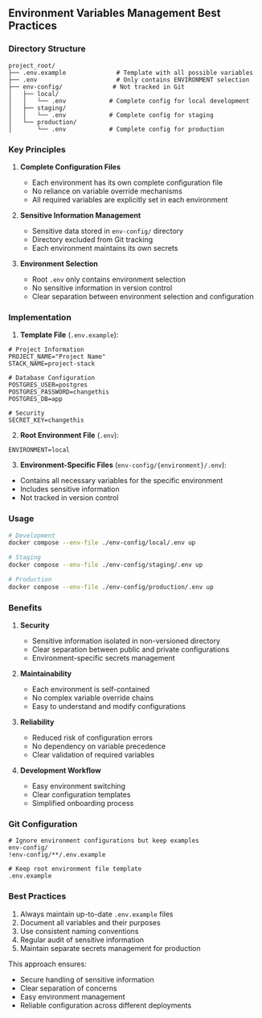 ## Environment Variables Management Best Practices

### Directory Structure
```plaintext
project_root/
├── .env.example              # Template with all possible variables
├── .env                      # Only contains ENVIRONMENT selection
├── env-config/              # Not tracked in Git
│   ├── local/
│   │   └── .env            # Complete config for local development
│   ├── staging/
│   │   └── .env            # Complete config for staging
│   └── production/
│       └── .env            # Complete config for production
```

### Key Principles

1. **Complete Configuration Files**
   - Each environment has its own complete configuration file
   - No reliance on variable override mechanisms
   - All required variables are explicitly set in each environment

2. **Sensitive Information Management**
   - Sensitive data stored in `env-config/` directory
   - Directory excluded from Git tracking
   - Each environment maintains its own secrets

3. **Environment Selection**
   - Root `.env` only contains environment selection
   - No sensitive information in version control
   - Clear separation between environment selection and configuration

### Implementation

1. **Template File** (`.env.example`):
```env
# Project Information
PROJECT_NAME="Project Name"
STACK_NAME=project-stack

# Database Configuration
POSTGRES_USER=postgres
POSTGRES_PASSWORD=changethis
POSTGRES_DB=app

# Security
SECRET_KEY=changethis
```

2. **Root Environment File** (`.env`):
```env
ENVIRONMENT=local
```

3. **Environment-Specific Files** (`env-config/{environment}/.env`):
- Contains all necessary variables for the specific environment
- Includes sensitive information
- Not tracked in version control

### Usage

```bash
# Development
docker compose --env-file ./env-config/local/.env up

# Staging
docker compose --env-file ./env-config/staging/.env up

# Production
docker compose --env-file ./env-config/production/.env up
```

### Benefits

1. **Security**
   - Sensitive information isolated in non-versioned directory
   - Clear separation between public and private configurations
   - Environment-specific secrets management

2. **Maintainability**
   - Each environment is self-contained
   - No complex variable override chains
   - Easy to understand and modify configurations

3. **Reliability**
   - Reduced risk of configuration errors
   - No dependency on variable precedence
   - Clear validation of required variables

4. **Development Workflow**
   - Easy environment switching
   - Clear configuration templates
   - Simplified onboarding process

### Git Configuration

```gitignore
# Ignore environment configurations but keep examples
env-config/
!env-config/**/.env.example

# Keep root environment file template
.env.example
```

### Best Practices

1. Always maintain up-to-date `.env.example` files
2. Document all variables and their purposes
3. Use consistent naming conventions
4. Regular audit of sensitive information
5. Maintain separate secrets management for production

This approach ensures:
- Secure handling of sensitive information
- Clear separation of concerns
- Easy environment management
- Reliable configuration across different deployments 